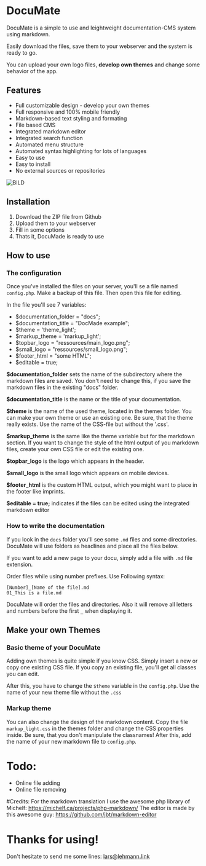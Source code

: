 # DocuMate

DocuMate is a simple to use and leightweight documentation-CMS system using markdown.

Easily download the files, save them to your webserver and the system is ready to go.

You can upload your own logo files, **develop own themes** and change some behavior of the app.

## Features

* Full customizable design - develop your own themes
* Full responsive and 100% mobile friendly
* Markdown-based text styling and formating
* File based CMS
* Integrated markdown editor
* Integrated search function
* Automated menu structure
* Automated syntax highlighting for lots of languages
* Easy to use
* Easy to install
* No external sources or repositories

![BILD](http://doku.s-via.de/ressources/dokumate%20screen.png)

## Installation

  1. Download the ZIP file from Github
  2. Upload them to your webserver
  3. Fill in some options
  4. Thats it, DocuMade is ready to use

## How to use
### The configuration

Once you've installed the files on your server, you'll se a file named ```config.php```. Make a backup of this file. Then open this file for editing.

In the file you'll see 7 variables:

  * $documentation_folder = "docs"; 
  * $documentation_title = "DocMade example"; 
  * $theme = 'theme_light'; 
  * $markup_theme = 'markup_light'; 
  * $topbar_logo = "ressources/main_logo.png"; 
  * $small_logo = "ressources/small_logo.png"; 
  * $footer_html = "some HTML";
  * $editable = true;

**$documentation_folder** sets the name of the subdirectory where the markdown files are saved. You don't need to change this, if you save the markdown files in the existing "docs" folder.

**$documentation_title** is the name or the title of your documentation.

**$theme** is the name of the used theme, located in the themes folder. You can make your own theme or use an existing one. Be sure, that the theme really exists. Use the name of the CSS-file but without the '.css'.

**$markup_theme** is the same like the theme variable but for the markdown section. If you want to change the style of the html output of you markdown files, create your own CSS file or edit the existing one.

**$topbar_logo** is the logo which appears in the header.

**$small_logo** is the small logo which appears on mobile devices.

**$footer_html** is the custom HTML output, which you might want to place in the footer like imprints.

**$editable = true;** indicates if the files can be edited using the integrated markdown editor

### How to write the documentation
If you look in the ```docs``` folder you'll see some ```.md``` files and some directories. DocuMate will use folders as headlines and place all the files below.

If you want to add a new page to your docu, simply add a file with ```.md``` file extension.

Order files while using number prefixes. Use Following syntax:

```TXT
[Number]_[Name of the file].md
01_This is a file.md
```

DocuMate will order the files and directories. Also it will remove all letters and numbers before the first ```_``` when displaying it.

## Make your own Themes

### Basic theme of your DocuMate
Adding own themes is quite simple if you know CSS. Simply insert a new or copy one existing CSS file. If you copy an existing file, you'll get all classes you can edit.

After this, you have to change the ```$theme``` variable in the ```config.php```. Use the name of your new theme file without the ```.css```

### Markup theme
You can also change the design of the markdown content. Copy the file ```markup_light.css``` in the themes folder and change the CSS properties inside. Be sure, that you don't manipulate the classnames! After this, add the name of your new markdown file to ```config.php```.



# Todo:
  * Online file adding
  * Online file removing

#Credits:
For the markdown translation I use the awesome php library of Michelf: https://michelf.ca/projects/php-markdown/
The editor is made by this awesome guy: https://github.com/jbt/markdown-editor


# Thanks for using!
Don't hesitate to send me some lines: lars@lehmann.link
























